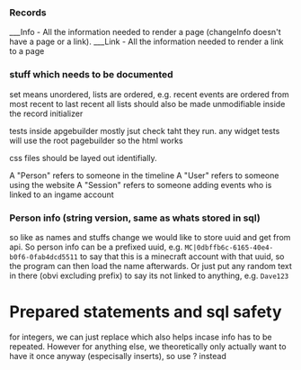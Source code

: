 ### Records
___Info - All the information needed to render a page (changeInfo doesn't have a page or a link).
___Link - All the information needed to render a link to a page

### stuff which needs to be documented
set means unordered,
lists are ordered, e.g. recent events are ordered from most recent to last recent
all lists should also be made unmodifiable inside the record initializer

tests inside apgebuilder mostly jsut check taht they run.
any widget tests will use the root pagebuilder so the html works

css files should be layed out identifially.

A "Person" refers to someone in the timeline
A "User" refers to someone using the website
A "Session" refers to someone adding events who is linked to an ingame account

### Person info (string version, same as whats stored in sql)
so like as names and stuffs change we would like to store uuid and get from api.
So person info can be a prefixed uuid, e.g. `MC|0dbffb6c-6165-40e4-b0f6-0fab4dcd5511` to say 
that this is a minecraft account with that uuid, so the program can then load the name afterwards.
Or just put any random text in there (obvi excluding prefix) to say its not linked to anything, e.g. `Dave123`


# Prepared statements and sql safety
for integers, we can just replace which also helps incase info has to be repeated.
However for anything else, we theoretically only actually want to have it once anyway (especisally inserts),
so use ? instead